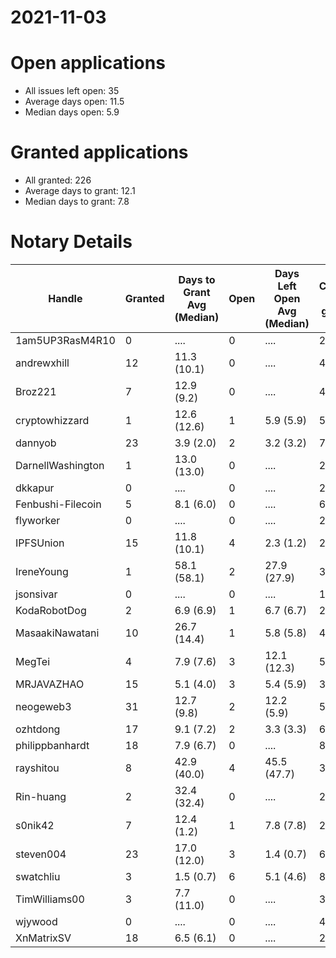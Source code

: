 2021-11-03
==========

# Open applications

- All issues left open: 35
- Average days open: 11.5
- Median days open: 5.9

# Granted applications

- All granted: 226
- Average days to grant: 12.1
- Median days to grant: 7.8

# Notary Details

| Handle            |   Granted | Days to Grant Avg (Median)   |   Open | Days Left Open Avg (Median)   |   Closed (no grant) |
|-------------------|-----------|------------------------------|--------|-------------------------------|---------------------|
| 1am5UP3RasM4R10   |         0 | ....                         |      0 | ....                          |                   2 |
| andrewxhill       |        12 | 11.3  (10.1)                 |      0 | ....                          |                  45 |
| Broz221           |         7 | 12.9  (9.2)                  |      0 | ....                          |                  48 |
| cryptowhizzard    |         1 | 12.6  (12.6)                 |      1 | 5.9  (5.9)                    |                   5 |
| dannyob           |        23 | 3.9  (2.0)                   |      2 | 3.2  (3.2)                    |                  74 |
| DarnellWashington |         1 | 13.0  (13.0)                 |      0 | ....                          |                   2 |
| dkkapur           |         0 | ....                         |      0 | ....                          |                   2 |
| Fenbushi-Filecoin |         5 | 8.1  (6.0)                   |      0 | ....                          |                  67 |
| flyworker         |         0 | ....                         |      0 | ....                          |                   2 |
| IPFSUnion         |        15 | 11.8  (10.1)                 |      4 | 2.3  (1.2)                    |                  26 |
| IreneYoung        |         1 | 58.1  (58.1)                 |      2 | 27.9  (27.9)                  |                   3 |
| jsonsivar         |         0 | ....                         |      0 | ....                          |                  13 |
| KodaRobotDog      |         2 | 6.9  (6.9)                   |      1 | 6.7  (6.7)                    |                   2 |
| MasaakiNawatani   |        10 | 26.7  (14.4)                 |      1 | 5.8  (5.8)                    |                  41 |
| MegTei            |         4 | 7.9  (7.6)                   |      3 | 12.1  (12.3)                  |                   5 |
| MRJAVAZHAO        |        15 | 5.1  (4.0)                   |      3 | 5.4  (5.9)                    |                  30 |
| neogeweb3         |        31 | 12.7  (9.8)                  |      2 | 12.2  (5.9)                   |                  58 |
| ozhtdong          |        17 | 9.1  (7.2)                   |      2 | 3.3  (3.3)                    |                  60 |
| philippbanhardt   |        18 | 7.9  (6.7)                   |      0 | ....                          |                  81 |
| rayshitou         |         8 | 42.9  (40.0)                 |      4 | 45.5  (47.7)                  |                  34 |
| Rin-huang         |         2 | 32.4  (32.4)                 |      0 | ....                          |                   2 |
| s0nik42           |         7 | 12.4  (1.2)                  |      1 | 7.8  (7.8)                    |                  24 |
| steven004         |        23 | 17.0  (12.0)                 |      3 | 1.4  (0.7)                    |                  67 |
| swatchliu         |         3 | 1.5  (0.7)                   |      6 | 5.1  (4.6)                    |                   8 |
| TimWilliams00     |         3 | 7.7  (11.0)                  |      0 | ....                          |                   3 |
| wjywood           |         0 | ....                         |      0 | ....                          |                   4 |
| XnMatrixSV        |        18 | 6.5  (6.1)                   |      0 | ....                          |                  28 |